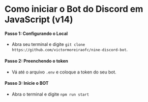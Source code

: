 # Como iniciar o Bot do Discord em JavaScript (v14)

#### Passo 1: Configurando o Local

- Abra seu terminal e digite `git clone https://github.com/victormoreiraofc/nine-discord-bot`.

#### Passo 2: Preenchendo o token

- Vá até o arquivo `.env` e coloque a token do seu bot.

#### Passo 3: Inicie o BOT

- Abra o terminal e digite `npm run start`